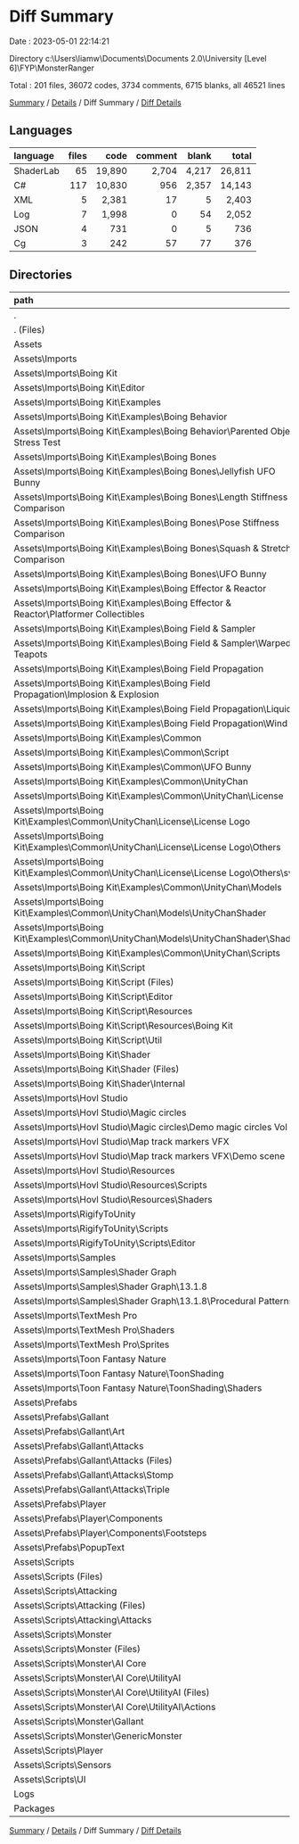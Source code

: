 # Diff Summary

Date : 2023-05-01 22:14:21

Directory c:\\Users\\liamw\\Documents\\Documents 2.0\\University [Level 6]\\FYP\\MonsterRanger

Total : 201 files,  36072 codes, 3734 comments, 6715 blanks, all 46521 lines

[Summary](results.md) / [Details](details.md) / Diff Summary / [Diff Details](diff-details.md)

## Languages
| language | files | code | comment | blank | total |
| :--- | ---: | ---: | ---: | ---: | ---: |
| ShaderLab | 65 | 19,890 | 2,704 | 4,217 | 26,811 |
| C# | 117 | 10,830 | 956 | 2,357 | 14,143 |
| XML | 5 | 2,381 | 17 | 5 | 2,403 |
| Log | 7 | 1,998 | 0 | 54 | 2,052 |
| JSON | 4 | 731 | 0 | 5 | 736 |
| Cg | 3 | 242 | 57 | 77 | 376 |

## Directories
| path | files | code | comment | blank | total |
| :--- | ---: | ---: | ---: | ---: | ---: |
| . | 201 | 36,072 | 3,734 | 6,715 | 46,521 |
| . (Files) | 2 | 1,923 | 14 | 2 | 1,939 |
| Assets | 190 | 31,581 | 3,720 | 6,657 | 41,958 |
| Assets\\Imports | 147 | 30,697 | 3,719 | 6,392 | 40,808 |
| Assets\\Imports\\Boing Kit | 93 | 12,871 | 1,212 | 2,808 | 16,891 |
| Assets\\Imports\\Boing Kit\\Editor | 1 | 353 | 32 | 52 | 437 |
| Assets\\Imports\\Boing Kit\\Examples | 45 | 2,707 | 308 | 555 | 3,570 |
| Assets\\Imports\\Boing Kit\\Examples\\Boing Behavior | 1 | 23 | 9 | 4 | 36 |
| Assets\\Imports\\Boing Kit\\Examples\\Boing Behavior\\Parented Object Stress Test | 1 | 23 | 9 | 4 | 36 |
| Assets\\Imports\\Boing Kit\\Examples\\Boing Bones | 7 | 246 | 64 | 85 | 395 |
| Assets\\Imports\\Boing Kit\\Examples\\Boing Bones\\Jellyfish UFO Bunny | 1 | 21 | 9 | 9 | 39 |
| Assets\\Imports\\Boing Kit\\Examples\\Boing Bones\\Length Stiffness Comparison | 1 | 50 | 9 | 16 | 75 |
| Assets\\Imports\\Boing Kit\\Examples\\Boing Bones\\Pose Stiffness Comparison | 1 | 59 | 10 | 19 | 88 |
| Assets\\Imports\\Boing Kit\\Examples\\Boing Bones\\Squash & Stretch Comparison | 1 | 48 | 9 | 16 | 73 |
| Assets\\Imports\\Boing Kit\\Examples\\Boing Bones\\UFO Bunny | 3 | 68 | 27 | 25 | 120 |
| Assets\\Imports\\Boing Kit\\Examples\\Boing Effector & Reactor | 2 | 63 | 18 | 22 | 103 |
| Assets\\Imports\\Boing Kit\\Examples\\Boing Effector & Reactor\\Platformer Collectibles | 2 | 63 | 18 | 22 | 103 |
| Assets\\Imports\\Boing Kit\\Examples\\Boing Field & Sampler | 2 | 106 | 14 | 28 | 148 |
| Assets\\Imports\\Boing Kit\\Examples\\Boing Field & Sampler\\Warped Teapots | 2 | 106 | 14 | 28 | 148 |
| Assets\\Imports\\Boing Kit\\Examples\\Boing Field Propagation | 6 | 316 | 9 | 76 | 401 |
| Assets\\Imports\\Boing Kit\\Examples\\Boing Field Propagation\\Implosion & Explosion | 3 | 110 | 0 | 29 | 139 |
| Assets\\Imports\\Boing Kit\\Examples\\Boing Field Propagation\\Liquid | 2 | 169 | 9 | 35 | 213 |
| Assets\\Imports\\Boing Kit\\Examples\\Boing Field Propagation\\Wind | 1 | 37 | 0 | 12 | 49 |
| Assets\\Imports\\Boing Kit\\Examples\\Common | 27 | 1,953 | 194 | 340 | 2,487 |
| Assets\\Imports\\Boing Kit\\Examples\\Common\\Script | 8 | 458 | 85 | 132 | 675 |
| Assets\\Imports\\Boing Kit\\Examples\\Common\\UFO Bunny | 1 | 161 | 9 | 32 | 202 |
| Assets\\Imports\\Boing Kit\\Examples\\Common\\UnityChan | 18 | 1,334 | 100 | 176 | 1,610 |
| Assets\\Imports\\Boing Kit\\Examples\\Common\\UnityChan\\License | 3 | 458 | 3 | 3 | 464 |
| Assets\\Imports\\Boing Kit\\Examples\\Common\\UnityChan\\License\\License Logo | 3 | 458 | 3 | 3 | 464 |
| Assets\\Imports\\Boing Kit\\Examples\\Common\\UnityChan\\License\\License Logo\\Others | 3 | 458 | 3 | 3 | 464 |
| Assets\\Imports\\Boing Kit\\Examples\\Common\\UnityChan\\License\\License Logo\\Others\\svg | 3 | 458 | 3 | 3 | 464 |
| Assets\\Imports\\Boing Kit\\Examples\\Common\\UnityChan\\Models | 13 | 690 | 58 | 137 | 885 |
| Assets\\Imports\\Boing Kit\\Examples\\Common\\UnityChan\\Models\\UnityChanShader | 13 | 690 | 58 | 137 | 885 |
| Assets\\Imports\\Boing Kit\\Examples\\Common\\UnityChan\\Models\\UnityChanShader\\Shader | 13 | 690 | 58 | 137 | 885 |
| Assets\\Imports\\Boing Kit\\Examples\\Common\\UnityChan\\Scripts | 2 | 186 | 39 | 36 | 261 |
| Assets\\Imports\\Boing Kit\\Script | 33 | 7,598 | 580 | 1,615 | 9,793 |
| Assets\\Imports\\Boing Kit\\Script (Files) | 19 | 5,020 | 342 | 1,085 | 6,447 |
| Assets\\Imports\\Boing Kit\\Script\\Editor | 6 | 997 | 54 | 190 | 1,241 |
| Assets\\Imports\\Boing Kit\\Script\\Resources | 1 | 366 | 75 | 80 | 521 |
| Assets\\Imports\\Boing Kit\\Script\\Resources\\Boing Kit | 1 | 366 | 75 | 80 | 521 |
| Assets\\Imports\\Boing Kit\\Script\\Util | 7 | 1,215 | 109 | 260 | 1,584 |
| Assets\\Imports\\Boing Kit\\Shader | 14 | 2,213 | 292 | 586 | 3,091 |
| Assets\\Imports\\Boing Kit\\Shader (Files) | 8 | 1,793 | 223 | 488 | 2,504 |
| Assets\\Imports\\Boing Kit\\Shader\\Internal | 6 | 420 | 69 | 98 | 587 |
| Assets\\Imports\\Hovl Studio | 25 | 2,294 | 1,347 | 253 | 3,894 |
| Assets\\Imports\\Hovl Studio\\Magic circles | 1 | 152 | 1 | 11 | 164 |
| Assets\\Imports\\Hovl Studio\\Magic circles\\Demo magic circles Vol 1 | 1 | 152 | 1 | 11 | 164 |
| Assets\\Imports\\Hovl Studio\\Map track markers VFX | 1 | 70 | 1 | 8 | 79 |
| Assets\\Imports\\Hovl Studio\\Map track markers VFX\\Demo scene | 1 | 70 | 1 | 8 | 79 |
| Assets\\Imports\\Hovl Studio\\Resources | 23 | 2,072 | 1,345 | 234 | 3,651 |
| Assets\\Imports\\Hovl Studio\\Resources\\Scripts | 11 | 675 | 116 | 89 | 880 |
| Assets\\Imports\\Hovl Studio\\Resources\\Shaders | 12 | 1,397 | 1,229 | 145 | 2,771 |
| Assets\\Imports\\RigifyToUnity | 3 | 130 | 77 | 35 | 242 |
| Assets\\Imports\\RigifyToUnity\\Scripts | 3 | 130 | 77 | 35 | 242 |
| Assets\\Imports\\RigifyToUnity\\Scripts\\Editor | 3 | 130 | 77 | 35 | 242 |
| Assets\\Imports\\Samples | 1 | 6 | 0 | 1 | 7 |
| Assets\\Imports\\Samples\\Shader Graph | 1 | 6 | 0 | 1 | 7 |
| Assets\\Imports\\Samples\\Shader Graph\\13.1.8 | 1 | 6 | 0 | 1 | 7 |
| Assets\\Imports\\Samples\\Shader Graph\\13.1.8\\Procedural Patterns | 1 | 6 | 0 | 1 | 7 |
| Assets\\Imports\\TextMesh Pro | 18 | 2,493 | 82 | 646 | 3,221 |
| Assets\\Imports\\TextMesh Pro\\Shaders | 17 | 2,338 | 82 | 644 | 3,064 |
| Assets\\Imports\\TextMesh Pro\\Sprites | 1 | 155 | 0 | 2 | 157 |
| Assets\\Imports\\Toon Fantasy Nature | 7 | 12,903 | 1,001 | 2,649 | 16,553 |
| Assets\\Imports\\Toon Fantasy Nature\\ToonShading | 7 | 12,903 | 1,001 | 2,649 | 16,553 |
| Assets\\Imports\\Toon Fantasy Nature\\ToonShading\\Shaders | 7 | 12,903 | 1,001 | 2,649 | 16,553 |
| Assets\\Prefabs | 11 | 511 | 2 | 146 | 659 |
| Assets\\Prefabs\\Gallant | 9 | 484 | 2 | 139 | 625 |
| Assets\\Prefabs\\Gallant\\Art | 2 | 73 | 2 | 13 | 88 |
| Assets\\Prefabs\\Gallant\\Attacks | 7 | 411 | 0 | 126 | 537 |
| Assets\\Prefabs\\Gallant\\Attacks (Files) | 5 | 274 | 0 | 89 | 363 |
| Assets\\Prefabs\\Gallant\\Attacks\\Stomp | 1 | 81 | 0 | 22 | 103 |
| Assets\\Prefabs\\Gallant\\Attacks\\Triple | 1 | 56 | 0 | 15 | 71 |
| Assets\\Prefabs\\Player | 1 | 13 | 0 | 3 | 16 |
| Assets\\Prefabs\\Player\\Components | 1 | 13 | 0 | 3 | 16 |
| Assets\\Prefabs\\Player\\Components\\Footsteps | 1 | 13 | 0 | 3 | 16 |
| Assets\\Prefabs\\PopupText | 1 | 14 | 0 | 4 | 18 |
| Assets\\Scripts | 32 | 373 | -1 | 119 | 491 |
| Assets\\Scripts (Files) | 1 | 2 | 0 | -3 | -1 |
| Assets\\Scripts\\Attacking | 3 | 84 | 0 | 39 | 123 |
| Assets\\Scripts\\Attacking (Files) | 2 | 53 | 0 | 25 | 78 |
| Assets\\Scripts\\Attacking\\Attacks | 1 | 31 | 0 | 14 | 45 |
| Assets\\Scripts\\Monster | 20 | 275 | 2 | 80 | 357 |
| Assets\\Scripts\\Monster (Files) | 2 | 28 | 4 | 12 | 44 |
| Assets\\Scripts\\Monster\\AI Core | 10 | 76 | 0 | 17 | 93 |
| Assets\\Scripts\\Monster\\AI Core\\UtilityAI | 10 | 76 | 0 | 17 | 93 |
| Assets\\Scripts\\Monster\\AI Core\\UtilityAI (Files) | 7 | 235 | 0 | 66 | 301 |
| Assets\\Scripts\\Monster\\AI Core\\UtilityAI\\Actions | 3 | -159 | 0 | -49 | -208 |
| Assets\\Scripts\\Monster\\Gallant | 4 | 35 | -2 | 5 | 38 |
| Assets\\Scripts\\Monster\\GenericMonster | 4 | 136 | 0 | 46 | 182 |
| Assets\\Scripts\\Player | 4 | 8 | 0 | 8 | 16 |
| Assets\\Scripts\\Sensors | 3 | 57 | -3 | 19 | 73 |
| Assets\\Scripts\\UI | 1 | -53 | 0 | -24 | -77 |
| Logs | 7 | 1,998 | 0 | 54 | 2,052 |
| Packages | 2 | 570 | 0 | 2 | 572 |

[Summary](results.md) / [Details](details.md) / Diff Summary / [Diff Details](diff-details.md)